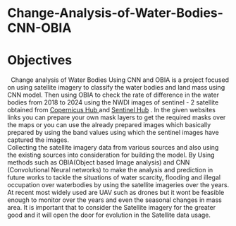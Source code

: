 # Change-Analysis-of-Water-Bodies-CNN-OBIA

# Objectives
&nbsp;  Change analysis of Water Bodies Using CNN and OBIA is a project focused on using satellite imagery to classify the water bodies and land mass using CNN model. Then using OBIA to check the rate of difference in the water bodies from 2018 to 2024 using the NWDI images of sentinel - 2 satellite obtained from [Copernicus Hub ](https://scihub.copernicus.eu/) and [Sentinel Hub](https://www.sentinel-hub.com/) . In the given websites links you can prepare your own mask layers to get the required masks over the maps or you can use the already prepared images which basically prepared by using the band values using which the sentinel images have captured the images.\
Collecting the satellite imagery data from various sources and also using the existing sources into consideration for building the model. By Using methods such as OBIA(Object based Image analysis) and CNN (Convolutional Neural networks) to make the analysis and prediction in future works to tackle the situations of water scarcity, flooding and illegal occupation over waterbodies by using the satellite imageries over the years. At recent most widely used are UAV such as drones but it wont be feasible enough to monitor over the years and even the seasonal changes in mass area. It is important that to consider the Satellite imagery for the greater good and it will open the door for evolution in the Satellite data usage.

